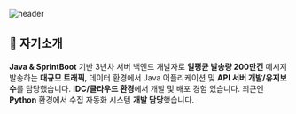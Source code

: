 ![header](https://capsule-render.vercel.app/api?type=Waving&section=header&height=300&text=HStar0124&fontAlignX=50&fontAlignY=45&color=gradient&fontSize=100&fontColor=ffffff&desc=It's%20My%20GitHub)

<!--
**hstar0124/hstar0124** is a ✨ _special_ ✨ repository because its `README.md` (this file) appears on your GitHub profile.

Here are some ideas to get you started:

- 🔭 I’m currently working on ...
- 🌱 I’m currently learning ...
- 👯 I’m looking to collaborate on ...
- 🤔 I’m looking for help with ...
- 💬 Ask me about ...
- 📫 How to reach me: ...
- 😄 Pronouns: ...
- ⚡ Fun fact: ...
-->

## 💬 자기소개

**Java & SprintBoot** 기반 3년차 서버 백엔드 개발자로 **일평균 발송량 200만건** 메시지 발송하는 
**대규모 트래픽**, 데이터 환경에서 Java 어플리케이션 및 **API 서버 개발/유지보수**를 담당했습니다. 
**IDC/클라우드 환경**에서 개발 및 배포 경험 있습니다. 최근엔 **Python** 환경에서 수집 자동화 시스템 **개발 담당**했습니다.

